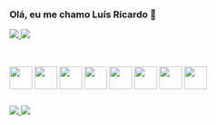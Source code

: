 ### Olá, eu me chamo Luís Ricardo 👋


<div>
  <a href="https://github.com/lrtf">
  <img heigth="180em" src="https://github-readme-stats.vercel.app/api?username=lrtf&show_icons=true&theme=dracula&include_all_commits=true&count_private=true"/>
  <img heigth="180em" src="https://github-readme-stats.vercel.app/api/top-langs/?username=lrtf&layout=compact&theme=dracula&langs_count=16"/>
</div>

##

<div style="display: inline-block"><br>
  <img align="center" alt="" height="40" width="40" src="https://cdn.jsdelivr.net/gh/devicons/devicon/icons/java/java-original.svg" />
  <img align="center" alt="" height="40" width="40" src="https://cdn.jsdelivr.net/gh/devicons/devicon/icons/javascript/javascript-original.svg"/>
  <img align="center" alt="" height="40" width="40" src="https://cdn.jsdelivr.net/gh/devicons/devicon/icons/typescript/typescript-original.svg"/>
  <img align="center" alt="" height="40" width="40" src="https://cdn.jsdelivr.net/gh/devicons/devicon/icons/html5/html5-original.svg"/>
  <img align="center" alt="" height="40" width="40" src="https://cdn.jsdelivr.net/gh/devicons/devicon/icons/css3/css3-original.svg"/>
  <img align="center" alt="" height="40" width="40" src="https://cdn.jsdelivr.net/gh/devicons/devicon/icons/angularjs/angularjs-original.svg"/>
  <img align="center" alt="" height="40" width="40" src="https://cdn.jsdelivr.net/gh/devicons/devicon/icons/react/react-original.svg"/>
  <img align="center" alt="" height="40" width="40" src="https://cdn.jsdelivr.net/gh/devicons/devicon/icons/nodejs/nodejs-original.svg"/>
</div>

##

<div>
  <a href="https://www.linkedin.com/in/luis-ricardo-teixeira-fernandes/" target="_blank">
    <img src="https://img.shields.io/badge/LinkedIn-0077B5?style=for-the-badge&logo=linkedin&logoColor=white" target="_blank">
  </a>
  
  <a href="https://www.youtube.com/c/LuisFernandesTutoriais" target="_blank">
    <img src="https://img.shields.io/badge/YouTube-FF0000?style=for-the-badge&logo=youtube&logoColor=white" target="_blank">
  </a>
  
</div>

